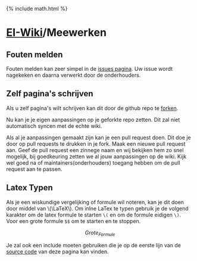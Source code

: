 {% include math.html %}
# [EI-Wiki](/EI-Wiki)/Meewerken
## Fouten melden
Fouten melden kan zeer simpel in de [issues pagina](https://github.com/WatcherWhale/EI-Wiki/issues).
Uw issue wordt nagekeken en daarna verwerkt door de onderhouders.

## Zelf pagina's schrijven
Als u zelf pagina's wilt schrijven kan dit door de github repo te [forken](https://github.com/WatcherWhale/EI-Wiki/fork).

Nu kan je je eigen aanpassingen op je geforkte repo zetten. Dit zal niet automatisch syncen met de echte wiki.

Als al je aanpassingen gemaakt zijn kan je een pull request doen. Dit doe je door op pull requests te drukken in je fork. Maak een nieuwe pull request aan.
Geef de pull request een zinnege naam en wij bekijken hem zo snel mogelijk, bij goedkeuring zetten we al jouw aanpassingen op de wiki.
Kijk wel goed na of maintainers(onderhouders) toegang hebben om de pull request aan te passen.

## Latex Typen
Als je een wiskundige vergelijking of formule wil noteren, kan je dit doen door middel van \\(\LaTeX\\). 
Om inlne LaTex te typen gebruik je de volgend karakter om de latex formule te starten `\(` en om de formule eidigen `\)`. Voor een grote formule `$$` om te starten en te stoppen.

$$Grote_{Formule}$$

Je zal ook een include moeten gebruiken die je op de eerste lijn van de [source code](https://github.com/WatcherWhale/EI-Wiki/blob/master/Meewerken.md) van deze pagina kan vinden.